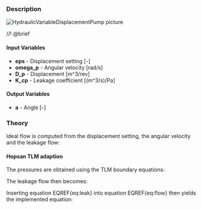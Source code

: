 ### Description
![HydraulicVariableDisplacementPump picture](variablepump_user.svg)

//! @brief

#### Input Variables
* **eps** - Displacement setting [-]
* **omega_p** - Angular velocity [rad/s]
* **D_p** - Displacement [m^3/rev]
* **K_cp** - Leakage coefficient [(m^3/s)/Pa]

#### Output Variables
* **a** - Angle [-]

### Theory
Ideal flow is computed from the displacement setting, the angular velocity and the leakage flow:
<!---EQUATION LABEL=eq:flow q_2 = \dfrac{\varepsilon D_p}{2\pi} \omega_p - q_{leak}--->
<!---EQUATION q_{leak} = K_{cp}(p_2-p_1) --->
<!---EQUATION q_1 = -q_2 --->

#### Hopsan TLM adaption
The pressures are obtained using the TLM boundary equations:
<!---EQUATION p_1 = c_1 + Z_{c1}q_1--->
<!---EQUATION p_2 = c_2 + Z_{c2}q_2--->

The leakage flow then becomes:
<!---EQUATION LABEL=eq:leak q_{leak} = K_{cp}(c_2 + Z_{c2}q_2 - c_1 - Z_{c1}q_1) --->

Inserting equation EQREF{eq:leak} into equation EQREF{eq:flow} then yields the implemented equation:
<!---EQUATION q_2 = \dfrac{ \dfrac{\varepsilon D_p}{2\pi}\omega_p + K_{cp}(c_1-c_2) }{ (Z_{c1}+Z_{c2})C_{lp}+1 }--->

